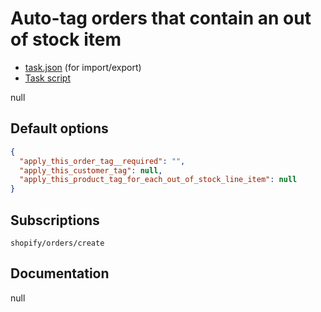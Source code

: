 # Auto-tag orders that contain an out of stock item

* [task.json](../../tasks/auto-tag-orders-that-contain-an-out-of-stock-item.json) (for import/export)
* [Task script](./script.liquid)

null

## Default options

```json
{
  "apply_this_order_tag__required": "",
  "apply_this_customer_tag": null,
  "apply_this_product_tag_for_each_out_of_stock_line_item": null
}
```

## Subscriptions

```liquid
shopify/orders/create
```

## Documentation

null
